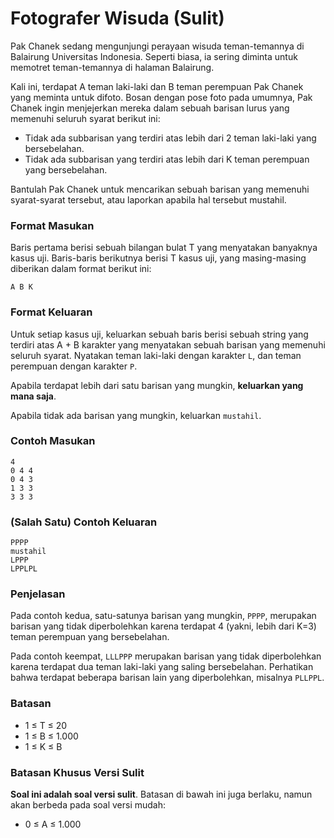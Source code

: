 # Fotografer Wisuda (Sulit)

Pak Chanek sedang mengunjungi perayaan wisuda teman-temannya di Balairung Universitas Indonesia. Seperti biasa, ia sering diminta untuk memotret teman-temannya di halaman Balairung.

Kali ini, terdapat A teman laki-laki dan B teman perempuan Pak Chanek yang meminta untuk difoto. Bosan dengan pose foto pada umumnya, Pak Chanek ingin menjejerkan mereka dalam sebuah barisan lurus yang memenuhi seluruh syarat berikut ini:

- Tidak ada subbarisan yang terdiri atas lebih dari 2 teman laki-laki yang bersebelahan.
- Tidak ada subbarisan yang terdiri atas lebih dari K teman perempuan yang bersebelahan.

Bantulah Pak Chanek untuk mencarikan sebuah barisan yang memenuhi syarat-syarat tersebut, atau laporkan apabila hal tersebut mustahil.

### Format Masukan

Baris pertama berisi sebuah bilangan bulat T yang menyatakan banyaknya kasus uji. Baris-baris berikutnya berisi T kasus uji, yang masing-masing diberikan dalam format berikut ini:

```
A B K
```

### Format Keluaran

Untuk setiap kasus uji, keluarkan sebuah baris berisi sebuah string yang terdiri atas A + B karakter yang menyatakan sebuah barisan yang memenuhi seluruh syarat. Nyatakan teman laki-laki dengan karakter `L`, dan teman perempuan dengan karakter `P`.

Apabila terdapat lebih dari satu barisan yang mungkin, **keluarkan yang mana saja**.

Apabila tidak ada barisan yang mungkin, keluarkan `mustahil`.

### Contoh Masukan

```
4
0 4 4
0 4 3
1 3 3
3 3 3
```

### (Salah Satu) Contoh Keluaran

```
PPPP
mustahil
LPPP
LPPLPL
```

### Penjelasan

Pada contoh kedua, satu-satunya barisan yang mungkin, `PPPP`,  merupakan barisan yang tidak diperbolehkan karena terdapat 4 (yakni, lebih dari K=3) teman perempuan yang bersebelahan.

Pada contoh keempat, `LLLPPP` merupakan barisan yang tidak diperbolehkan karena terdapat dua teman laki-laki yang saling bersebelahan. Perhatikan bahwa terdapat beberapa barisan lain yang diperbolehkan, misalnya `PLLPPL`.

### Batasan

- 1 ≤ T ≤ 20
- 1 ≤ B ≤ 1.000
- 1 ≤ K ≤ B

### Batasan Khusus Versi Sulit

**Soal ini adalah soal versi sulit**. Batasan di bawah ini juga berlaku, namun akan berbeda pada soal versi mudah:

- 0 ≤ A ≤ 1.000
